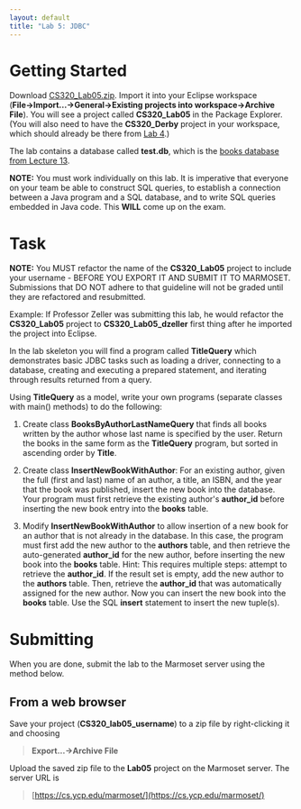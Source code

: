 ```yaml
---
layout: default
title: "Lab 5: JDBC"
---
```


Getting Started
===============

Download [CS320\_Lab05.zip](CS320_Lab05.zip). Import it into your Eclipse workspace (**File&rarr;Import...&rarr;General&rarr;Existing projects into workspace&rarr;Archive File**). You will see a project called **CS320\_Lab05** in the Package Explorer.  (You will also need to have the **CS320_Derby** project in your workspace, which should already be there from [Lab 4](lab04.html).)

The lab contains a database called **test.db**, which is the [books database from Lecture 13](../lectures/lecture13.html).

**NOTE:** You must work individually on this lab.  It is imperative that everyone on your team be able to construct SQL queries, to establish a connection between a Java program and a SQL database, and to write SQL queries embedded in Java code.  This **WILL** come up on the exam.

Task
====
**NOTE:** You MUST refactor the name of the **CS320_Lab05** project to include your username - BEFORE YOU EXPORT IT AND SUBMIT IT TO MARMOSET.  Submissions that DO NOT adhere to that guideline will not be graded until they are refactored and resubmitted.

Example: If Professor Zeller was submitting this lab, he would refactor the **CS320\_Lab05** project to **CS320\_Lab05\_dzeller** first thing after he imported the project into Eclipse.

In the lab skeleton you will find a program called **TitleQuery** which demonstrates basic JDBC tasks such as loading a driver, connecting to a database, creating and executing a prepared statement, and iterating through results returned from a query.

Using **TitleQuery** as a model, write your own programs (separate classes with main() methods) to do the following:

1. Create class **BooksByAuthorLastNameQuery** that finds all books written by the author whose last name is specified by the user. Return the books in the same form as the **TitleQuery** program, but sorted in ascending order by **Title**.

2. Create class **InsertNewBookWithAuthor**: For an existing author, given the full (first and last) name of an author, a title, an ISBN, and the year that the book was published, insert the new book into the database.  Your program must first retrieve the existing author's **author\_id** before inserting the new book entry into the **books** table.

3. Modify **InsertNewBookWithAuthor** to allow insertion of a new book for an author that is not already in the database.  In this case, the program must first add the new author to the **authors** table, and then retrieve the auto-generated **author\_id** for the new author, before inserting the new book into the **books** table.  Hint: This requires multiple steps: attempt to retrieve the **author\_id**.  If the result set is empty, add the new author to the **authors** table.  Then, retrieve the **author\_id** that was automatically assigned for the new author.  Now you can insert the new book into the **books** table.  Use the SQL **insert** statement to insert the new tuple(s).

Submitting
==========

When you are done, submit the lab to the Marmoset server using the method below.

From a web browser
------------------

Save your project (**CS320\_lab05\_username**) to a zip file by right-clicking it and choosing

> **Export...&rarr;Archive File**

Upload the saved zip file to the **Lab05** project on the Marmoset server. The server URL is

> [https://cs.ycp.edu/marmoset/](https://cs.ycp.edu/marmoset/)